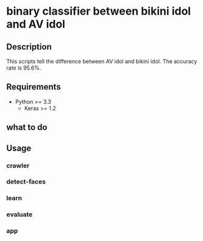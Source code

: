 # binary classifier between bikini idol and AV idol

## Description
This scripts tell the difference between AV idol and bikini idol.
The accuracy rate is 95.6%.

## Requirements

- Python >= 3.3
    - Keras >= 1.2

## what to do

## Usage

### crawler

### detect-faces

### learn

### evaluate

### app
